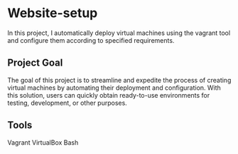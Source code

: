 # Website-setup
In this project, I automatically deploy virtual machines using the vagrant tool and configure them according to specified requirements.

<h2>Project Goal</h2>

The goal of this project is to streamline and expedite the process of creating virtual machines by automating their deployment and configuration. With this solution, users can quickly obtain ready-to-use environments for testing, development, or other purposes.

<h2>Tools</h2>
<tr>Vagrant</tr> 
<tr>VirtualBox</tr>
<tr>Bash</tr>




